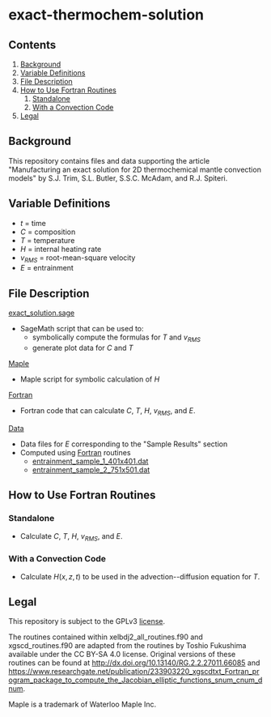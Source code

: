 # exact-thermochem-solution

## Contents
1. [Background](#background)
2. [Variable Definitions](#variable-definitions)
3. [File Description](#file-description)
4. [How to Use Fortran Routines](#how-to-use-fortran-routines)
    1. [Standalone](#standalone)
    2. [With a Convection Code](#with-a-convection-code)
5. [Legal](#legal)

## Background

This repository contains files and data supporting the article "Manufacturing an exact solution for 2D thermochemical mantle convection models" by S.J. Trim, S.L. Butler, S.S.C. McAdam, and R.J. Spiteri.

## Variable Definitions
* $t$ = time
* $C$ = composition
* $T$ = temperature
* $H$ = internal heating rate
* $v_{RMS}$ = root-mean-square velocity
* $E$ = entrainment

## File Description

[exact_solution.sage](/exact_solution.sage)
* SageMath script that can be used to:
    * symbolically compute the formulas for $T$ and $v_{RMS}$
    * generate plot data for $C$ and $T$

[Maple](/Maple)
* Maple script for symbolic calculation of $H$

[Fortran](/Fortran)
* Fortran code that can calculate $C$, $T$, $H$, $v_{RMS}$, and $E$.

[Data](/Data)
* Data files for $E$ corresponding to the "Sample Results" section
* Computed using [Fortran](/Fortran) routines
    * [entrainment_sample_1_401x401.dat](/Data/entrainment_sample_1_401x401.dat)
    * [entrainment_sample_2_751x501.dat](/Data/entrainment_sample_2_751x501.dat)

## How to Use Fortran Routines

### Standalone
* Calculate $C$, $T$, $H$, $v_{RMS}$, and $E$.

### With a Convection Code
* Calculate $H(x,z,t)$ to be used in the advection--diffusion equation for $T$. 

## Legal

This repository is subject to the GPLv3 [license](/LICENSE).

The routines contained within xelbdj2_all_routines.f90 and xgscd_routines.f90 are adapted from the routines by Toshio Fukushima available under the CC BY-SA 4.0 license. Original versions of these routines can be found at http://dx.doi.org/10.13140/RG.2.2.27011.66085 and https://www.researchgate.net/publication/233903220_xgscdtxt_Fortran_program_package_to_compute_the_Jacobian_elliptic_functions_snum_cnum_dnum.

Maple is a trademark of Waterloo Maple Inc.
